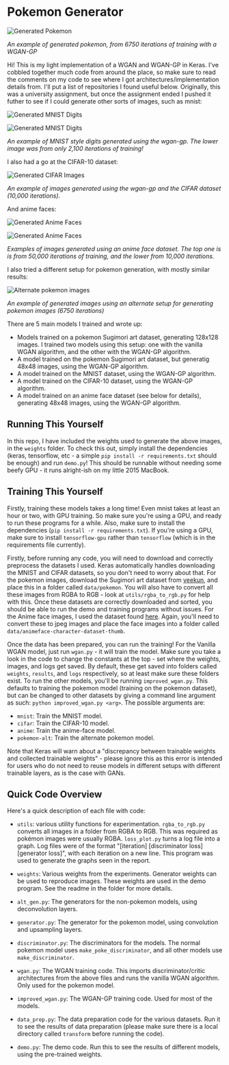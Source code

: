 # Pokemon Generator

![Generated Pokemon](./readme_images/poke_wgangp_6650.png)

*An example of generated pokemon, from 6750 iterations of training with a WGAN-GP*

Hi! This is my light implementation of a WGAN and WGAN-GP in Keras. I've cobbled together much code from around the place, so make sure to read the comments on my code to see where I got architectures/implementation details from. I'll put a list of repositories I found useful below. Originally, this was a university assignment, but once the assignment ended I pushed it futher to see if I could generate other sorts of images, such as mnist:

![Generated MNIST Digits](./readme_images/mnist_wgan_gp.png)

![Generated MNIST Digits](./readme_images/mnist_2100.png)

*An example of MNIST style digits generated using the wgan-gp. The lower image was from only 2,100 iterations of training!*

I also had a go at the CIFAR-10 dataset:

![Generated CIFAR Images](./readme_images/cifar_10000.png)

*An example of images generated using the wgan-gp and the CIFAR dataset (10,000 iterations).*

And anime faces:

![Generated Anime Faces](./readme_images/anime_50000.png)

![Generated Anime Faces](./readme_images/anime_100000.png)

*Examples of images generated using an anime face dataset. The top one is is from 50,000 iterations of training, and the lower from 10,000 iterations.*

I also tried a different setup for pokemon generation, with mostly similar results:

![Alternate pokemon images](./readme_images/alt_pokemon_6750.png)

*An example of generated images using an alternate setup for generating pokemon images (6750 iterations)*

There are 5 main models I trained and wrote up:

- Models trained on a pokemon Sugimori art dataset, generating 128x128 images. I trained two models using this setup: one with the vanilla WGAN algorithm, and the other with the WGAN-GP algorithm.
- A model trained on the pokemon Sugimori art dataset, but generatig 48x48 images, using the WGAN-GP algorithm.
- A model trained on the MNIST dataset, using the WGAN-GP algorithm.
- A model trained on the CIFAR-10 dataset, using the WGAN-GP algorithm.
- A model trained on an anime face dataset (see below for details), generating 48x48 images, using the WGAN-GP algorithm.

## Running This Yourself

In this repo, I have included the weights used to generate the above images, in the ```weights``` folder. To check this out, simply install the dependencies (keras, tensorflow, etc - a simple ```pip install -r requirements.txt``` should be enough) and run ```demo.py```! This should be runnable without needing some beefy GPU - it runs alright-ish on my little 2015 MacBook.
  
## Training This Yourself

Firstly, training these models takes a long time! Even mnist takes at least an hour or two, with GPU training. So make sure you're using a GPU, and ready to run these programs for a while. Also, make sure to install the dependencies (```pip install -r requirements.txt```). If you're using a GPU, make sure to install ```tensorflow-gpu``` rather than ```tensorflow``` (which is in the requirements file currently).

Firstly, before running any code, you will need to download and correctly preprocess the datasets I used. Keras automatically handles downloading the MNIST and CIFAR datasets, so you don't need to worry about that. For the pokemon images, download the Sugimori art dataset from [veekun](https://veekun.com/static/pokedex/downloads/pokemon-sugimori.tar.gz), and place this in a folder called ```data/pokemon```. You will also have to convert all these images from RGBA to RGB - look at ```utils/rgba_to_rgb.py``` for help with this. Once these datasets are correctly downloaded and sorted, you should be able to run the demo and training programs without issues. For the Anime face images, I used the dataset found [here](http://www.nurs.or.jp/~nagadomi/animeface-character-dataset/). Again, you'll need to convert these to jpeg images and place the face images into a folder called ```data/animeface-character-dataset-thumb```. 

Once the data has been prepared, you can run the training! For the Vanilla WGAN model, just run ```wgan.py``` - it will train the model. Make sure you take a look in the code to change the constants at the top - set where the weights, images, and logs get saved. By default, these get saved into folders called ```weights```, ```results```, and ```logs``` respectively, so at least make sure these folders exist. To run the other models, you'll be running ```improved_wgan.py```. This defaults to training the pokemon model (training on the pokemon dataset), but can be changed to other datasets by giving a command line argument as such: ```python improved_wgan.py <arg>```. The possible arguments are:

- ```mnist```: Train the MNIST model.
- ```cifar```: Train the CIFAR-10 model.
- ```anime```: Train the anime-face model.
- ```pokemon-alt```: Train the alternate pokemon model.

Note that Keras will warn about a "discrepancy between trainable weights and collected trainable weights" - please ignore this as this error is intended for users who do not need to reuse models in different setups with different trainable layers, as is the case with GANs.

## Quick Code Overview

Here's a quick description of each file with code:

- ```utils```: various utility functions for experimentation. ```rgba_to_rgb.py``` converts all images in a folder from RGBA to RGB. This was required as pokémon images were usually RGBA. ```loss_plot.py``` turns a log file into a graph. Log files were of the format "[iteration] [discriminator loss] [generator loss]", with each iteration on a new line. This program was used to generate the graphs seen in the report.

- ```weights```: Various weights from the experiments. Generator weights can be used to reproduce images. These weights are used in the demo program. See the readme in the folder for more details.

- ```alt_gen.py```: The generators for the non-pokemon models, using deconvolution layers.

- ```generator.py```: The generator for the pokemon model, using convolution and upsampling layers.

- ```discriminator.py```: The discriminators for the models. The normal pokemon model uses ```make_poke_discriminator```, and all other models use ```make_discriminator```.

- ```wgan.py```: The WGAN training code. This imports discriminator/critic architectures from the above files and runs the vanilla WGAN algorithm. Only used for the pokemon model.

- ```improved_wgan.py```: The WGAN-GP training code. Used for most of the models.

- ```data_prep.py```: The data preparation code for the various datasets. Run it to see the results of data preparation (please make sure there is a local directory called ```transform``` before running the code).

- ```demo.py```: The demo code. Run this to see the results of different models, using the pre-trained weights.
